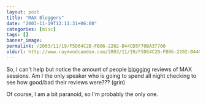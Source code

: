 ```yaml
---
layout: post
title: "MAX Bloggers"
date: "2003-11-19T13:11:31+06:00"
categories: [misc]
tags: []
banner_image: 
permalink: /2003/11/19/F5D64C2B-FB06-2202-B44CD5F70BA37700
oldurl: http://www.raymondcamden.com/2003/11/19/F5D64C2B-FB06-2202-B44CD5F70BA37700
---
```


So, I can't help but notice the amount of people <a href="http://www.maxbloggers.com">blogging</a> reviews of MAX sessions. Am I the only speaker who is going to spend all night checking to see how good/bad their reviews were??? (grin)

Of course, I am a bit paranoid, so I'm probably the only one.